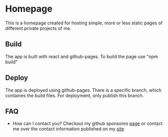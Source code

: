# Homepage
This is a homepage created for hosting simple, more or less static pages of different private projects of me. 

## Build
The app is built with react and github-pages. To build the page use "npm build"

## Deploy
The app is deployed using github-pages. There is a specific branch, which containes the build files. For deployment, only publish this branch.

## FAQ
* How can I contact you? Checkout my github sponsores [page](https://github.com/sponsors/elektrolytmangel) or contact me over the contact information published on my [site](https://elektrolytmangel.github.io/)